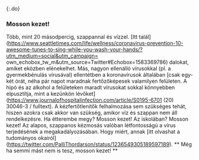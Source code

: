 {:.do} 
 ### Mosson kezet!

 Több, mint 20 másodpercig, szappannal és vízzel. [Itt talál]  (https://www.seattletimes.com/life/wellness/coronavirus-prevention-10-awesome-tunes-to-sing-while-you-wash-your-hands/?utm_medium=social&utm_campaign= own_echobox_tw_m&utm_source=Twitter#Echobox=1583369786)  dalokat, amiket eközben elénekelhet. Más, nagyon ellenálló vírusokkal (pl. a gyermekbénulás vírusával) ellentétben a koronavírusok általában [csak egy-két órát, néha pár napot maradnak fertőzőképesek valamilyen felületen. A hipó és az alkohol a felületeken maradt vírusokat sokkal könnyebben elpusztítja, mint a kezünkön lévőket] (https://www.journalofhospitalinfection.com/article/S0195-6701 (20) 30046-3 / fulltext).  A kézfertőtlenítők felhalmozása sem szükséges tehát, hiszen azokra csak akkor van szükség, amikor víz és szappan nem áll rendelkezésre. Ha étterembe megy? Mosson kezet! Az iskolában? Mosson kezet! Az alapos, szappanos kézmosás valóban létfontosságú a vírus terjedésének a megakadályozásában. Hogy miért, annak [itt olvashat a tudományos okairól] (https://twitter.com/PalliThordarson/status/1236549305189597189). 
 ** Még ha semmi mást nem is tesz, mosson kezet! ** 
